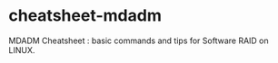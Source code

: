 cheatsheet-mdadm
================

MDADM Cheatsheet : basic commands and tips for Software RAID on LINUX.

